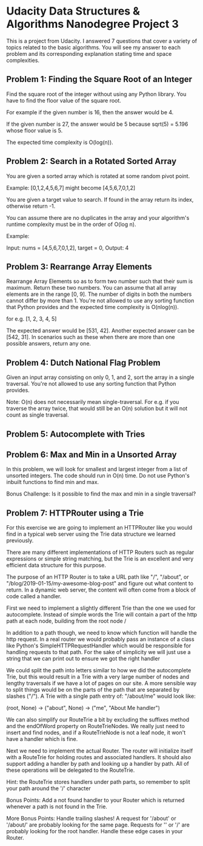 # Udacity Data Structures & Algorithms Nanodegree Project 3 #

This is a project from Udacity. I answered 7 questions that cover a variety of topics related to the basic algorithms. You will see my 
answer to each problem and its corresponding explanation stating time and space complexities.

## Problem 1: Finding the Square Root of an Integer ##

Find the square root of the integer without using any Python library. You have to find the floor value of the square root.

For example if the given number is 16, then the answer would be 4.

If the given number is 27, the answer would be 5 because sqrt(5) = 5.196 whose floor value is 5.

The expected time complexity is O(log(n)).

## Problem 2: Search in a Rotated Sorted Array ##

You are given a sorted array which is rotated at some random pivot point.

Example: [0,1,2,4,5,6,7] might become [4,5,6,7,0,1,2]

You are given a target value to search. If found in the array return its index, otherwise return -1.

You can assume there are no duplicates in the array and your algorithm's runtime complexity must be in the order of O(log n).

Example:

Input: nums = [4,5,6,7,0,1,2], target = 0, Output: 4

## Problem 3: Rearrange Array Elements ##

Rearrange Array Elements so as to form two number such that their sum is maximum. Return these two numbers. You can assume that all 
array elements are in the range [0, 9]. The number of digits in both the numbers cannot differ by more than 1. You're not allowed to use 
any sorting function that Python provides and the expected time complexity is O(nlog(n)).

for e.g. [1, 2, 3, 4, 5]

The expected answer would be [531, 42]. Another expected answer can be [542, 31]. In scenarios such as these when there are more than one 
possible answers, return any one.

## Problem 4: Dutch National Flag Problem ##

Given an input array consisting on only 0, 1, and 2, sort the array in a single traversal. You're not allowed to use any sorting function 
that Python provides.

Note: O(n) does not necessarily mean single-traversal. For e.g. if you traverse the array twice, that would still be an O(n) solution but 
it will not count as single traversal.

## Problem 5: Autocomplete with Tries ##

## Problem 6: Max and Min in a Unsorted Array ##

In this problem, we will look for smallest and largest integer from a list of unsorted integers. The code should run in O(n) time. Do not 
use Python's inbuilt functions to find min and max.

Bonus Challenge: Is it possible to find the max and min in a single traversal?

## Problem 7: HTTPRouter using a Trie ##

For this exercise we are going to implement an HTTPRouter like you would find in a typical web server using the Trie data structure we 
learned previously.

There are many different implementations of HTTP Routers such as regular expressions or simple string matching, but the Trie is an 
excellent and very efficient data structure for this purpose.

The purpose of an HTTP Router is to take a URL path like "/", "/about", or "/blog/2019-01-15/my-awesome-blog-post" and figure out what 
content to return. In a dynamic web server, the content will often come from a block of code called a handler.

First we need to implement a slightly different Trie than the one we used for autocomplete. Instead of simple words the Trie will contain 
a part of the http path at each node, building from the root node /

In addition to a path though, we need to know which function will handle the http request. In a real router we would probably pass an 
instance of a class like Python's SimpleHTTPRequestHandler which would be responsible for handling requests to that path. For the sake of 
simplicity we will just use a string that we can print out to ensure we got the right handler

We could split the path into letters similar to how we did the autocomplete Trie, but this would result in a Trie with a very large number 
of nodes and lengthy traversals if we have a lot of pages on our site. A more sensible way to split things would be on the parts of the 
path that are separated by slashes ("/"). A Trie with a single path entry of: "/about/me" would look like:

(root, None) -> ("about", None) -> ("me", "About Me handler")

We can also simplify our RouteTrie a bit by excluding the suffixes method and the endOfWord property on RouteTrieNodes. We really just 
need to insert and find nodes, and if a RouteTrieNode is not a leaf node, it won't have a handler which is fine.

Next we need to implement the actual Router. The router will initialize itself with a RouteTrie for holding routes and associated handlers.
It should also support adding a handler by path and looking up a handler by path. All of these operations will be delegated to the 
RouteTrie.

Hint: the RouteTrie stores handlers under path parts, so remember to split your path around the '/' character

Bonus Points: Add a not found handler to your Router which is returned whenever a path is not found in the Trie.

More Bonus Points: Handle trailing slashes! A request for '/about' or '/about/' are probably looking for the same page. Requests for '' 
or '/' are probably looking for the root handler. Handle these edge cases in your Router.
